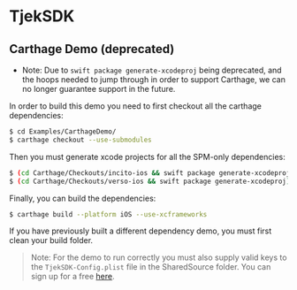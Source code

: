 # TjekSDK

## Carthage Demo (deprecated)

* Note: Due to `swift package generate-xcodeproj` being deprecated, and the hoops needed to jump through in order to support Carthage, we can no longer guarantee support in the future. 

In order to build this demo you need to first checkout all the carthage dependencies:

```bash
$ cd Examples/CarthageDemo/
$ carthage checkout --use-submodules
```

Then you must generate xcode projects for all the SPM-only dependencies:

```bash
$ (cd Carthage/Checkouts/incito-ios && swift package generate-xcodeproj)
$ (cd Carthage/Checkouts/verso-ios && swift package generate-xcodeproj)
```

Finally, you can build the dependencies:

```bash
$ carthage build --platform iOS --use-xcframeworks
```

If you have previously built a different dependency demo, you must first clean your build folder.

> Note: For the demo to run correctly you must also supply valid keys to the `TjekSDK-Config.plist` file in the SharedSource folder. You can sign up for a free [here](https://etilbudsavis.dk/developers). 
